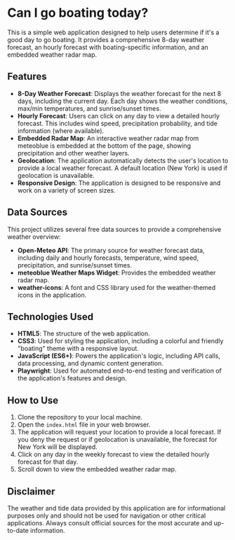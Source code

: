 # Can I go boating today?

This is a simple web application designed to help users determine if it's a good day to go boating. It provides a comprehensive 8-day weather forecast, an hourly forecast with boating-specific information, and an embedded weather radar map.

## Features

*   **8-Day Weather Forecast**: Displays the weather forecast for the next 8 days, including the current day. Each day shows the weather conditions, max/min temperatures, and sunrise/sunset times.
*   **Hourly Forecast**: Users can click on any day to view a detailed hourly forecast. This includes wind speed, precipitation probability, and tide information (where available).
*   **Embedded Radar Map**: An interactive weather radar map from meteoblue is embedded at the bottom of the page, showing precipitation and other weather layers.
*   **Geolocation**: The application automatically detects the user's location to provide a local weather forecast. A default location (New York) is used if geolocation is unavailable.
*   **Responsive Design**: The application is designed to be responsive and work on a variety of screen sizes.

## Data Sources

This project utilizes several free data sources to provide a comprehensive weather overview:

*   **Open-Meteo API**: The primary source for weather forecast data, including daily and hourly forecasts, temperature, wind speed, precipitation, and sunrise/sunset times.
*   **meteoblue Weather Maps Widget**: Provides the embedded weather radar map.
*   **weather-icons**: A font and CSS library used for the weather-themed icons in the application.

## Technologies Used

*   **HTML5**: The structure of the web application.
*   **CSS3**: Used for styling the application, including a colorful and friendly "boating" theme with a responsive layout.
*   **JavaScript (ES6+)**: Powers the application's logic, including API calls, data processing, and dynamic content generation.
*   **Playwright**: Used for automated end-to-end testing and verification of the application's features and design.

## How to Use

1.  Clone the repository to your local machine.
2.  Open the `index.html` file in your web browser.
3.  The application will request your location to provide a local forecast. If you deny the request or if geolocation is unavailable, the forecast for New York will be displayed.
4.  Click on any day in the weekly forecast to view the detailed hourly forecast for that day.
5.  Scroll down to view the embedded weather radar map.

## Disclaimer

The weather and tide data provided by this application are for informational purposes only and should not be used for navigation or other critical applications. Always consult official sources for the most accurate and up-to-date information.
